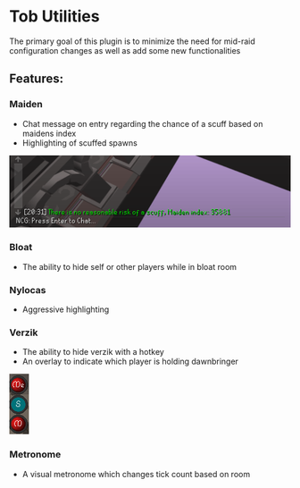 # Tob Utilities

The primary goal of this plugin is to minimize the need for mid-raid configuration changes as well as add some new functionalities

## Features:

### Maiden
- Chat message on entry regarding the chance of a scuff based on maidens index
- Highlighting of scuffed spawns

![ScuffWarning.PNG](ScuffWarning.PNG)

### Bloat
- The ability to hide self or other players while in bloat room

### Nylocas
- Aggressive highlighting

### Verzik
- The ability to hide verzik with a hotkey 
- An overlay to indicate which player is holding dawnbringer

![dawnoverlay.PNG](dawnoverlay.PNG)

### Metronome
- A visual metronome which changes tick count based on room

